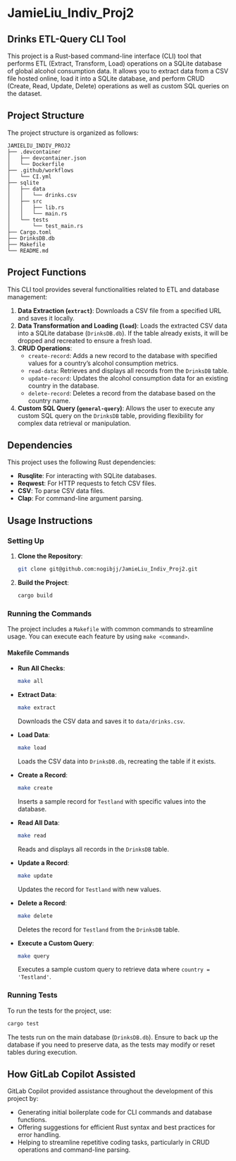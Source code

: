 # JamieLiu_Indiv_Proj2

## Drinks ETL-Query CLI Tool

This project is a Rust-based command-line interface (CLI) tool that performs ETL (Extract, Transform, Load) operations on a SQLite database of global alcohol consumption data. It allows you to extract data from a CSV file hosted online, load it into a SQLite database, and perform CRUD (Create, Read, Update, Delete) operations as well as custom SQL queries on the dataset.

## Project Structure

The project structure is organized as follows:

```plaintext
JAMIELIU_INDIV_PROJ2
├── .devcontainer
│   ├── devcontainer.json
│   └── Dockerfile
├── .github/workflows
│   └── CI.yml
├── sqlite
│   ├── data
│   │   └── drinks.csv
│   ├── src
│   │   ├── lib.rs
│   │   └── main.rs
│   └── tests
│       └── test_main.rs
├── Cargo.toml
├── DrinksDB.db
├── Makefile
└── README.md
```

## Project Functions

This CLI tool provides several functionalities related to ETL and database management:

1. **Data Extraction (`extract`)**: Downloads a CSV file from a specified URL and saves it locally.
2. **Data Transformation and Loading (`load`)**: Loads the extracted CSV data into a SQLite database (`DrinksDB.db`). If the table already exists, it will be dropped and recreated to ensure a fresh load.
3. **CRUD Operations**:
   - `create-record`: Adds a new record to the database with specified values for a country’s alcohol consumption metrics.
   - `read-data`: Retrieves and displays all records from the `DrinksDB` table.
   - `update-record`: Updates the alcohol consumption data for an existing country in the database.
   - `delete-record`: Deletes a record from the database based on the country name.
4. **Custom SQL Query (`general-query`)**: Allows the user to execute any custom SQL query on the `DrinksDB` table, providing flexibility for complex data retrieval or manipulation.

## Dependencies

This project uses the following Rust dependencies:

- **Rusqlite**: For interacting with SQLite databases.
- **Reqwest**: For HTTP requests to fetch CSV files.
- **CSV**: To parse CSV data files.
- **Clap**: For command-line argument parsing.

## Usage Instructions

### Setting Up

1. **Clone the Repository**:

   ```bash
   git clone git@github.com:nogibjj/JamieLiu_Indiv_Proj2.git
   ```

2. **Build the Project**:

   ```bash
   cargo build
   ```

### Running the Commands

The project includes a `Makefile` with common commands to streamline usage. You can execute each feature by using `make <command>`.

#### Makefile Commands

- **Run All Checks**:

  ```bash
  make all
  ```

- **Extract Data**:

  ```bash
  make extract
  ```

  Downloads the CSV data and saves it to `data/drinks.csv`.

- **Load Data**:

  ```bash
  make load
  ```

  Loads the CSV data into `DrinksDB.db`, recreating the table if it exists.

- **Create a Record**:

  ```bash
  make create
  ```

  Inserts a sample record for `Testland` with specific values into the database.

- **Read All Data**:

  ```bash
  make read
  ```

  Reads and displays all records in the `DrinksDB` table.

- **Update a Record**:

  ```bash
  make update
  ```

  Updates the record for `Testland` with new values.

- **Delete a Record**:

  ```bash
  make delete
  ```

  Deletes the record for `Testland` from the `DrinksDB` table.

- **Execute a Custom Query**:
  ```bash
  make query
  ```
  Executes a sample custom query to retrieve data where `country = 'Testland'`.

### Running Tests

To run the tests for the project, use:

```bash
cargo test
```

The tests run on the main database (`DrinksDB.db`). Ensure to back up the database if you need to preserve data, as the tests may modify or reset tables during execution.

## How GitLab Copilot Assisted

GitLab Copilot provided assistance throughout the development of this project by:

- Generating initial boilerplate code for CLI commands and database functions.
- Offering suggestions for efficient Rust syntax and best practices for error handling.
- Helping to streamline repetitive coding tasks, particularly in CRUD operations and command-line parsing.
